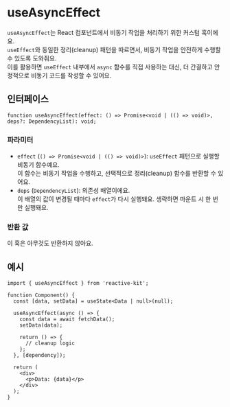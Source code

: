 # useAsyncEffect

`useAsyncEffect`는 React 컴포넌트에서 비동기 작업을 처리하기 위한 커스텀 훅이에요.  
`useEffect`와 동일한 정리(cleanup) 패턴을 따르면서, 비동기 작업을 안전하게 수행할 수 있도록 도와줘요.  
이를 활용하면 `useEffect` 내부에서 `async` 함수를 직접 사용하는 대신, 더 간결하고 안정적으로 비동기 코드를 작성할 수 있어요.

## 인터페이스

```tsx
function useAsyncEffect(effect: () => Promise<void | (() => void)>, deps?: DependencyList): void;
```

### 파라미터

- `effect` (`() => Promise<void | (() => void)>`): `useEffect` 패턴으로 실행할 비동기 함수예요.  
  이 함수는 비동기 작업을 수행하고, 선택적으로 정리(cleanup) 함수를 반환할 수 있어요.
- `deps` (`DependencyList`): 의존성 배열이에요.  
  이 배열의 값이 변경될 때마다 `effect`가 다시 실행돼요. 생략하면 마운트 시 한 번만 실행돼요.


### 반환 값

이 훅은 아무것도 반환하지 않아요.

## 예시

```tsx
import { useAsyncEffect } from 'reactive-kit';

function Component() {
  const [data, setData] = useState<Data | null>(null);

  useAsyncEffect(async () => {
    const data = await fetchData();
    setData(data);

    return () => {
      // cleanup logic
    };
  }, [dependency]);

  return (
    <div>
      <p>Data: {data}</p>
    </div>
  );
}
```
